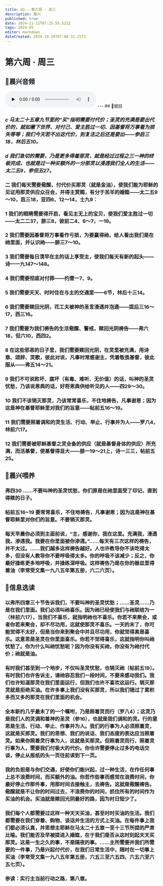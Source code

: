 ```yaml
---
title: 03---第六周 · 周三
description: 晨兴
published: true
date: 2024-11-11T07:25:55.522Z
tags: 2024-05
editor: markdown
dateCreated: 2024-10-29T07:00:32.257Z
---
```


# 第六周 · 周三

## 🎵晨兴音频
<audio id="audio" controls="" preload="none">
      <source id="mp3" src="/2024-05/week6/week6day3.mp3">
</audio>
---
## 📖纲目

### *c   马太二十五章九节里的“买”指明需要付代价；圣灵的充满是要出代价的，就如撇下世界、对付己、爱主胜过一切、因基督将万事看为损失等等；我们今天若不出这代价，到复活之后还是要出——参启三18，林后五10。*

### *d   我们急切的需要，乃是更多得着那灵，就是经过过程之三一神的终极完成，也就是过一种买额外的一分那灵以浸透我们全人的生活——太二五9，参但五27。*

### 二   我们每天需要儆醒，付代价买那灵（就是金油），使我们能为耶稣的见证用那灵供应众召会，并得主赏赐，有分于羔羊的婚筵——太二五9～10，启三18，亚四6、12～14，士九9：

### 1   我们的眼睛需要得开启，看见主无上的宝贝，使我们爱主胜过一切——太二二37，腓三8，彼前二4、6～7，一19。

### 2   我们需要因基督将万事看作亏损，为要赢得祂，给人看出我们是在祂里面，并认识祂——腓三7～10。

### 3   我们需要每日清早在主的话上享受主，使我们每天有新的起头——诗一一九147～148。

### 4   我们需要彻底对付罪——约壹一7、9。

### 5   我们需要天天、时时住在与主的交通里——6节，林后十三14。

### 6   我们需要赎回光阴，花工夫被神的圣言浸透并泡透——提后三16～17，西三16。

### 7   我们需要为我们祷告的生活儆醒、警戒，赎回光阴祷告——弗六18，但六10，西四2。

### 8   在这些邪恶的日子里，我们需要赎回光阴，在灵里被充满，用诗章、颂辞、灵歌，彼此对说，凡事时常感谢主，凭着敬畏基督，彼此服从——弗五14～21。

### 9   我们不可说败坏、腐坏（有毒、难听、无价值）的话，叫神的圣灵忧愁，乃该说恩典的话，好将恩典供给听见的人——四29～30。

### 10   我们不该销灭那灵，乃该常常喜乐，不住地祷告，凡事谢恩；因为这是神在基督耶稣里对我们的旨意——帖前五16～19。

### 11   我们需要照着调和的灵生活、行动、举止、行事并为人——罗八4，林前六17。

### 12   我们需要被耶稣基督之灵全备的供应（就是基督身体的供应）所充满，而活基督，使基督得显大——腓一19～21上，诗一三三，帖前五25。

## 📖晨兴喂养

### 弗四30    ……不要叫神的圣灵忧愁，你们原是在祂里面受了印记，直到得赎的日子。

### 帖前五16~19    要常常喜乐，不住地祷告，凡事谢恩；因为这是神在基督耶稣里对你们的旨意。不要销灭那灵。

### 每天早晨你必须到主面前说，“主，感谢你，我在这里。充满我，浸透我，渗透我。我要在你里面被你渗透。”……每天有三次这样的祷告，并不太过。……我们越多这样祷告越好。人也许教导你不该吃得太多，但没有人教导你不要呼吸得太多。你的呼吸不该减少；反之，你最好操练更多地呼吸，并操练深呼吸。这样祷告乃是在你的器皿里得着油（李常受文集一九八五年第五册，六二六页）。

## 📖信息选读

### 以弗所四章三十节告诉我们，不要叫神的圣灵忧愁；……圣灵……乃是在我们里面。我们必须叫祂喜乐。因为祂已经使我们与祂联结为一（林前六17），当我们不喜乐，就指明祂也不喜乐。你若不来聚会，或者你若来聚会，却不尽功用，这就使那灵不喜乐。一天的末了，你可能觉得不太好，但是当你来到聚会中并且尽功用，你就觉得真是喜乐。这意思是圣灵在你里面喜乐。你若不觉得喜乐，这就指明你叫祂忧愁了。你为什么叫祂忧愁呢？因为你没有买祂，你没有为祂付代价；祂就是油。

### 有时我们甚至到一个地步，不仅叫圣灵忧愁，也销灭祂〔帖前五19〕。有时我们也许告诉主，请祂容忍我们一段时间，不要来感动我们。我们也许知道那灵在我们里面运行，但我们也许不喜欢这运行。销灭那灵就是拒绝买油。在许多事上我们没有买那灵，所以我们错过了累积多而又多的那灵在我们里面的机会。

### 全本新约几乎最末了的一个嘱咐，乃是照着灵而行（罗八4）；这灵乃是我们人的灵调和着神的圣灵（参16），也就是我们调和的灵。行的意思是生活、行动、举止、作事并为人。我们的行事为人必须照着灵，这就是买那灵。我们的思想、我们的说话、我们态度的表达应当照着灵。如果你照着灵行事为人，这就是买那灵。但照着灵而行、照着灵行事为人，需要我们付极大的代价。你也许需要停止过多的电话交谈，停止从报纸的头一页往前读到下一页。

### 我的负担是与你们交通，好使你们能兴起，过一种生活，在作任何事上总不浪费时间，而买额外的油。你若作些事而感觉在浪费时间，你最好停止作那件事，用那时间去接触主，去祷告。这就是儆醒祷告。儆醒就是不让你的时间过去，不浪费你的时间，抓住所有的时间作为买油的机会。买油就是赎回光阴最好的路，因为时日短少了。

### 我们每个人都需要过这样一种天天买油，甚至时时买油的生活。我们都需要在我们穿着、购物、谈话并生活的方式上买油。在每件事上我们都必须认真，并思想主耶稣在马太二十五章一至十三节所提的严肃比喻。我们能否及早被提进入婚筵，在于我们是否从这时刻起天天买那灵。这是一生之久的事，不是隔夜的事。……主所需要并我们所需要的一件事，乃是兴起付代价，在我们日常生活中，随时在一切事上买油（李常受文集一九八五年第五册，六五三至六五四、六五六至六五七页）。

### 参读：实行主当前行动之路，第八章。

<!-- Google tag (gtag.js) -->
<script async src="https://www.googletagmanager.com/gtag/js?id=G-1P8709Z16T"></script>
<script>
  window.dataLayer = window.dataLayer || [];
  function gtag(){dataLayer.push(arguments);}
  gtag('js', new Date());

  gtag('config', 'G-1P8709Z16T');
</script>